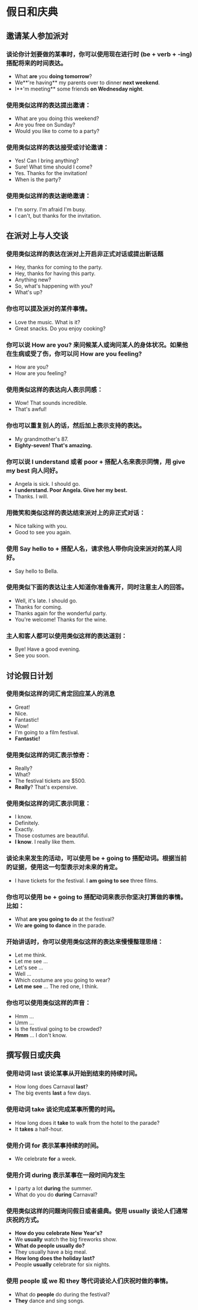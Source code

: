 # 假日和庆典

## 邀请某人参加派对
### 谈论你计划要做的某事时，你可以使用现在进行时 (be + verb + -ing) 搭配将来的时间表达。
- What **are** you **doing tomorrow**?
- We**'re having** my parents over to dinner **next weekend**.
- I**'m meeting** some friends **on Wednesday night**.
### 使用类似这样的表达提出邀请：
- What are you doing this weekend? 
- Are you free on Sunday?
- Would you like to come to a party?
### 使用类似这样的表达接受或讨论邀请：
- Yes! Can I bring anything? 
- Sure! What time should I come?
- Yes. Thanks for the invitation! 
- When is the party? 
### 使用类似这样的表达谢绝邀请：
- I'm sorry. I'm afraid I'm busy.
- I can't, but thanks for the invitation.

## 在派对上与人交谈
### 使用类似这样的表达在派对上开启非正式对话或提出新话题
- Hey, thanks for coming to the party.
- Hey, thanks for having this party.
- Anything new?
- So, what's happening with you?
- What's up?
### 你也可以提及派对的某件事情。
- Love the music. What is it?
- Great snacks. Do you enjoy cooking?
### 你可以说 How are you? 来问候某人或询问某人的身体状况。如果他在生病或受了伤，你可以问 How are you feeling?
- How are you?
- How are you feeling?
### 使用类似这样的表达向人表示同感：
- Wow! That sounds incredible.
- That's awful!
### 你也可以重复别人的话，然后加上表示支持的表达。
- My grandmother's 87.
- **Eighty-seven! That's amazing.**   
### 你可以说 I understand 或者 poor + 搭配人名来表示同情，用 give my best 向人问好。
- Angela is sick. I should go.
- **I understand. Poor Angela. Give her my best.**
- Thanks. I will.
### 用微笑和类似这样的表达结束派对上的非正式对话：
- Nice talking with you.
- Good to see you again.
### 使用 Say hello to + 搭配人名，请求他人带你向没来派对的某人问好。
- Say hello to Bella.
### 使用类似下面的表达让主人知道你准备离开，同时注意主人的回答。
- Well, it's late. I should go.
- Thanks for coming.
- Thanks again for the wonderful party.  
- You're welcome! Thanks for the wine.
### 主人和客人都可以使用类似这样的表达道别：
- Bye! Have a good evening.
- See you soon.

## 讨论假日计划
### 使用类似这样的词汇肯定回应某人的消息
- Great!
- Nice.
- Fantastic!
- Wow!
- I'm going to a film festival.
- **Fantastic!**
### 使用类似这样的词汇表示惊奇：
- Really?
- What?
- The festival tickets are $500.
- **Really**? That's expensive.
### 使用类似这样的词汇表示同意： 
- I know.
- Definitely.
- Exactly.
- Those costumes are beautiful.
- **I know**. I really like them.
### 谈论未来发生的活动，可以使用 be + going to 搭配动词。根据当前的证据，使用这一句型表示对未来的肯定。
- I have tickets for the festival. I **am going to see** three films.
### 你也可以使用 be + going to 搭配动词来表示你坚决打算做的事情。比如：
- What **are you going to do** at the festival?
- We **are going to dance** in the parade.
### 开始讲话时，你可以使用类似这样的表达来慢慢整理思绪：
- Let me think.
- Let me see ...
- Let's see ...
- Well ...
- Which costume are you going to wear?
- **Let me see** … The red one, I think.
### 你也可以使用类似这样的声音：
- Hmm ...
- Umm ...
- Is the festival going to be crowded?
- **Hmm** ... I don't know.

## 撰写假日或庆典
### 使用动词 last 谈论某事从开始到结束的持续时间。
- How long does Carnaval **last**?
- The big events **last** a few days.
### 使用动词 take 谈论完成某事所需的时间。
- How long does it **take** to walk from the hotel to the parade?
- It **takes** a half-hour.
### 使用介词 for 表示某事持续的时间。
- We celebrate **for** a week.
### 使用介词 during 表示某事在一段时间内发生
- I party a lot **during** the summer.
- What do you do **during** Carnaval?
### 使用类似这样的问题询问假日或者盛典。使用 usually 谈论人们通常庆祝的方式。
- **How do you celebrate New Year's?**
- We **usually** watch the big fireworks show.
- **What do people usually do?**
- They usually have a big meal.
- **How long does the holiday last?**
- People **usually** celebrate for six nights.
### 使用 people 或 we 和 they 等代词谈论人们庆祝时做的事情。
- What do **people** do during the festival?
- **They** dance and sing songs.
